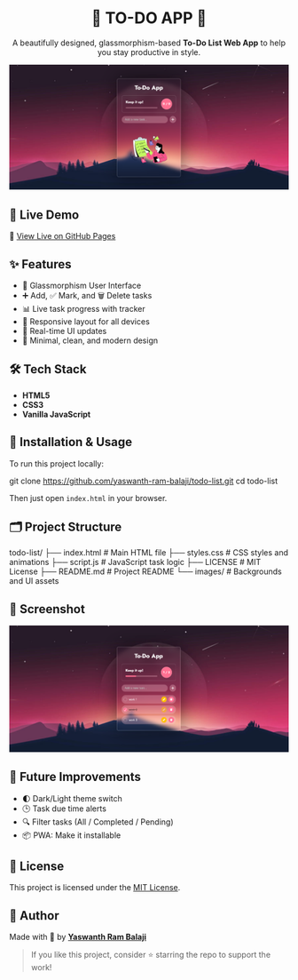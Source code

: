 <h1 align="center">🌟 TO-DO APP 🌟</h1>

<p align="center">
  A beautifully designed, glassmorphism-based <b>To-Do List Web App</b> to help you stay productive in style.
</p>

<p align="center">
  <img src="./images/preview page1.png" alt="To-Do App Preview" width="600">
</p>

## 🚀 Live Demo

🔗 [View Live on GitHub Pages](https://yaswanth-ram-balaji.github.io/todo-list)


## ✨ Features

- 🧊 Glassmorphism User Interface
- ➕ Add, ✅ Mark, and 🗑️ Delete tasks
- 📊 Live task progress with tracker
- 📱 Responsive layout for all devices
- 🔄 Real-time UI updates
- 🎯 Minimal, clean, and modern design


## 🛠️ Tech Stack

- **HTML5**
- **CSS3**
- **Vanilla JavaScript**


## 🧾 Installation & Usage

To run this project locally:

git clone https://github.com/yaswanth-ram-balaji/todo-list.git
cd todo-list

Then just open `index.html` in your browser.

## 🗂️ Project Structure

todo-list/
├── index.html         # Main HTML file
├── styles.css         # CSS styles and animations
├── script.js          # JavaScript task logic
├── LICENSE            # MIT License
├── README.md          # Project README
└── images/            # Backgrounds and UI assets




## 🌈 Screenshot

<p align="center">
  <img src="./images/preview page2.png" alt="UI Design" width="600">
</p>



## 🔮 Future Improvements

* 🌓 Dark/Light theme switch
* 🕒 Task due time alerts
* 🔍 Filter tasks (All / Completed / Pending)
* 📦 PWA: Make it installable



## 📄 License

This project is licensed under the [MIT License](./LICENSE).


## 🙌 Author

Made with 💖 by [**Yaswanth Ram Balaji**](https://github.com/yaswanth-ram-balaji)

> If you like this project, consider ⭐ starring the repo to support the work!


